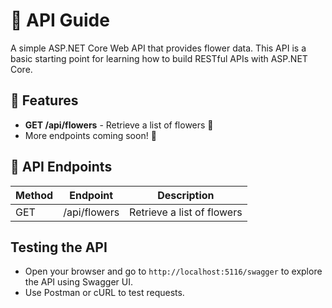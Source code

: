 # 🌸 API Guide

A simple ASP.NET Core Web API that provides flower data. This API is a basic starting point for learning how to build RESTful APIs with ASP.NET Core.

## 🚀 Features
- **GET /api/flowers** - Retrieve a list of flowers 🌷
- More endpoints coming soon! 🚀

## 📌 API Endpoints
| Method | Endpoint         | Description               |
|--------|----------------|---------------------------|
| GET    | /api/flowers   | Retrieve a list of flowers |

## Testing the API
- Open your browser and go to `http://localhost:5116/swagger` to explore the API using Swagger UI.
- Use Postman or cURL to test requests.


